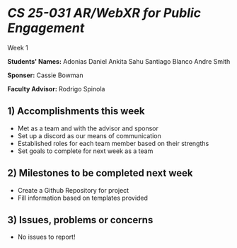 # *CS 25-031 AR/WebXR for Public Engagement*

Week 1

**Students' Names:**
Adonias Daniel
Ankita Sahu
Santiago Blanco 
Andre Smith 

**Sponser:**
Cassie Bowman

**Faculty Advisor:**
Rodrigo Spinola

## 1) Accomplishments this week ##
   - Met as a team and with the advisor and sponsor
   - Set up a discord as our means of communication
   - Established roles for each team member based on their strengths
   - Set goals to complete for next week as a team

## 2) Milestones to be completed next week ##
   - Create a Github Repository for project
   - Fill information based on templates provided
   
## 3) Issues, problems or concerns ##
   - No issues to report!
   


